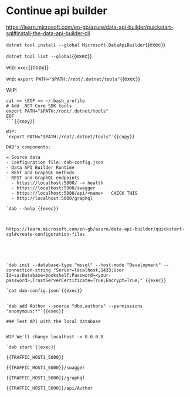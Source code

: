 # Continue api builder


https://learn.microsoft.com/en-gb/azure/data-api-builder/quickstart-sql#install-the-data-api-builder-cli


`dotnet tool install --global Microsoft.DataApiBuilder`{{exec}}

`dotnet tool list --global`{{exec}}

wip: `exec`{{copy}}

wip: `export PATH="$PATH:/root/.dotnet/tools"`{{exec}}

WIP:
```
cat << \EOF >> ~/.bash_profile
# Add .NET Core SDK tools
export PATH="$PATH:/root/.dotnet/tools"
EOF
```{{copy}}

WIP:
`export PATH="$PATH:/root/.dotnet/tools"`{{copy}}

DAB's components:

= Source data
- Configuration file: dab-config.json
- Data API Builder Runtime
- REST and GraphQL methods
- REST and GraphQL endpoints  
  - https://localhost:5000/ -> health
  - https://localhost:5000/swagger
  - https://localhost:5000/api/<name>   CHECK THIS
  - http://localhost:5000/graphql

`dab --help`{{exec}}



https://learn.microsoft.com/en-gb/azure/data-api-builder/quickstart-sql#create-configuration-files





`dab init --database-type "mssql" --host-mode "Development" --connection-string "Server=localhost,1433;User Id=sa;Database=bookshelf;Password=<your-password>;TrustServerCertificate=True;Encrypt=True;"`{{exec}}

`cat dab-config.json`{{exec}}


`dab add Author --source "dbo.authors" --permissions "anonymous:*"`{{exec}}

### Test API with the local database


WIP We'll change localhost -> 0.0.0.0

`dab start`{{exec}}

{{TRAFFIC_HOST1_5000}}

{{TRAFFIC_HOST1_5000}}/swagger

{{TRAFFIC_HOST1_5000}}/graphql

{{TRAFFIC_HOST1_5000}}/api/Author

